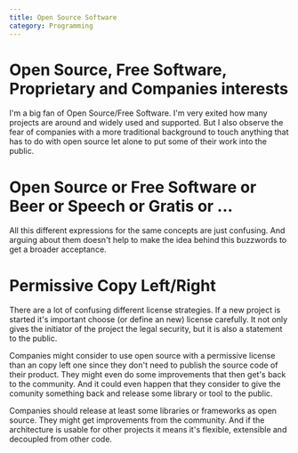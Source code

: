 ```yaml
---
title: Open Source Software
category: Programming
---
```


# Open Source, Free Software, Proprietary and Companies interests

I'm a big fan of Open Source/Free Software. I'm very exited how many projects are around and widely used and supported. But I also observe the fear of companies with a more traditional background to touch anything that has to do with open source let alone to put some of their work into the public.

# Open Source or Free Software or Beer or Speech or Gratis or ...

All this different expressions for the same concepts are just confusing. And arguing about them doesn't help to make the idea behind this buzzwords
to get a broader acceptance.


# Permissive Copy Left/Right

There are a lot of confusing different license strategies. If a new project is started it's important choose (or define an new) license carefully. It not only gives the initiator of the project the legal security, but it is also a statement to the public.

Companies might consider to use open source with a permissive license than an copy left one since they don't need to publish the source code of their product.
They might even do some improvements that then get's back to the community. And it could even happen that they consider to give the comunity something back and release some library or tool to the public.

Companies should release at least some libraries or frameworks as open source. They might get improvements from the community. And if the architecture is usable for other projects it means it's flexible, extensible and decoupled from other code.
